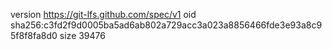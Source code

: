 version https://git-lfs.github.com/spec/v1
oid sha256:c3fd2f9d0005ba5ad6ab802a729acc3a023a8856466fde3e93a8c95f8f8fa8d0
size 39476
